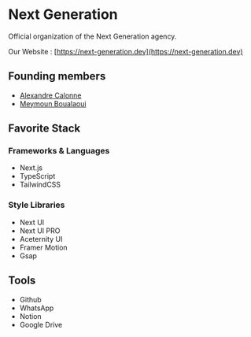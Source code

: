 # Next Generation

Official organization of the Next Generation agency.

Our Website : [https://next-generation.dev](https://next-generation.dev)

## Founding members

- [Alexandre Calonne](https://github.com/alexandre95calonne)
- [Meymoun Boualaoui](https://github.com/MeymounB)

## Favorite Stack

### Frameworks & Languages

- Next.js
- TypeScript
- TailwindCSS

### Style Libraries

- Next UI
- Next UI PRO
- Aceternity UI
- Framer Motion
- Gsap

## Tools

- Github
- WhatsApp
- Notion
- Google Drive
